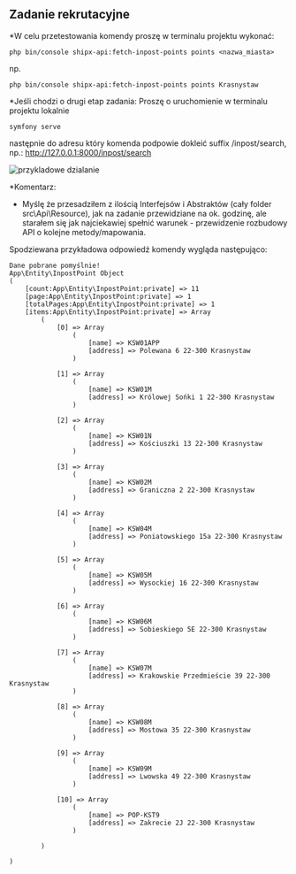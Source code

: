 ## Zadanie rekrutacyjne

*W celu przetestowania komendy proszę w terminalu projektu wykonać:
```
php bin/console shipx-api:fetch-inpost-points points <nazwa_miasta>
```
np.
```
php bin/console shipx-api:fetch-inpost-points points Krasnystaw
```

*Jeśli chodzi o drugi etap zadania:
Proszę o uruchomienie w terminalu projektu lokalnie
```
symfony serve
```
następnie do adresu który komenda podpowie dokleić suffix /inpost/search, np.:
http://127.0.0.1:8000/inpost/search

![przykladowe dzialanie](Images/example.png)

*Komentarz:
* Myślę że przesadziłem z ilością Interfejsów i Abstraktów (cały folder src\Api\Resource),
jak na zadanie przewidziane na ok. godzinę,
ale starałem się jak najciekawiej spełnić warunek - przewidzenie rozbudowy API o kolejne metody/mapowania.


Spodziewana przykładowa odpowiedź komendy wygląda następująco:
```
Dane pobrane pomyślnie!
App\Entity\InpostPoint Object
(
    [count:App\Entity\InpostPoint:private] => 11
    [page:App\Entity\InpostPoint:private] => 1
    [totalPages:App\Entity\InpostPoint:private] => 1
    [items:App\Entity\InpostPoint:private] => Array
        (
            [0] => Array
                (
                    [name] => KSW01APP
                    [address] => Polewana 6 22-300 Krasnystaw
                )

            [1] => Array
                (
                    [name] => KSW01M
                    [address] => Królowej Sońki 1 22-300 Krasnystaw
                )

            [2] => Array
                (
                    [name] => KSW01N
                    [address] => Kościuszki 13 22-300 Krasnystaw
                )

            [3] => Array
                (
                    [name] => KSW02M
                    [address] => Graniczna 2 22-300 Krasnystaw
                )

            [4] => Array
                (
                    [name] => KSW04M
                    [address] => Poniatowskiego 15a 22-300 Krasnystaw
                )

            [5] => Array
                (
                    [name] => KSW05M
                    [address] => Wysockiej 16 22-300 Krasnystaw
                )

            [6] => Array
                (
                    [name] => KSW06M
                    [address] => Sobieskiego 5E 22-300 Krasnystaw
                )

            [7] => Array
                (
                    [name] => KSW07M
                    [address] => Krakowskie Przedmieście 39 22-300 Krasnystaw
                )

            [8] => Array
                (
                    [name] => KSW08M
                    [address] => Mostowa 35 22-300 Krasnystaw
                )

            [9] => Array
                (
                    [name] => KSW09M
                    [address] => Lwowska 49 22-300 Krasnystaw
                )

            [10] => Array
                (
                    [name] => POP-KST9
                    [address] => Zakrecie 2J 22-300 Krasnystaw
                )

        )

)
```
